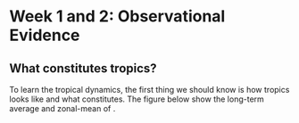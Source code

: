 # Week 1 and 2: Observational Evidence 
## What constitutes tropics? 

To learn the tropical dynamics, the first thing we should know is how tropics looks like and what constitutes. The figure below show the long-term average and zonal-mean of .